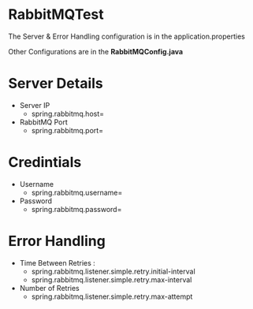 # RabbitMQTest

The Server & Error Handling configuration is in the application.properties

Other Configurations are in the **RabbitMQConfig.java**

# Server Details
  - Server IP 
    - spring.rabbitmq.host=
  - RabbitMQ Port
    - spring.rabbitmq.port=

# Credintials
  - Username
    - spring.rabbitmq.username=
  - Password
    - spring.rabbitmq.password=

# Error Handling
  - Time Between Retries : 
    - spring.rabbitmq.listener.simple.retry.initial-interval 
    - spring.rabbitmq.listener.simple.retry.max-interval
  - Number of Retries
    - spring.rabbitmq.listener.simple.retry.max-attempt
    
